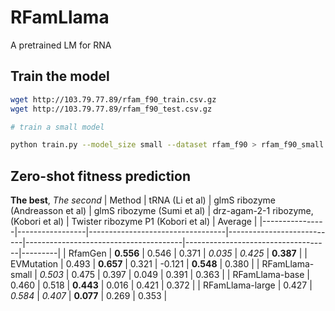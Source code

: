 # RFamLlama
A pretrained LM for RNA



## Train the model
```bash
wget http://103.79.77.89/rfam_f90_train.csv.gz
wget http://103.79.77.89/rfam_f90_test.csv.gz

# train a small model

python train.py --model_size small --dataset rfam_f90 > rfam_f90_small.log 
```

## Zero-shot fitness prediction
**The best**, *The second*
| Method         | tRNA (Li et al) | glmS ribozyme (Andreasson et al) | glmS ribozyme (Sumi et al) | drz-agam-2-1 ribozyme, (Kobori et al) | Twister ribozyme P1 (Kobori et al) | Average |
|----------------|-----------------|----------------------------------|---------------------------|---------------------------------------|------------------------------------|---------|
| RfamGen        | **0.556**           | 0.546                            | 0.371                     | *0.035*                                 | *0.425*                              | **0.387**   |
| EVMutation     | 0.493           | **0.657**                            | 0.321                     | -0.121                                | **0.548**                              | 0.380   |
| RFamLlama-small  | *0.503*           | 0.475                            | 0.397                     | 0.049                                 | 0.391                              | 0.363   |
| RFamLlama-base   | 0.460           | 0.518                            | **0.443**                     | 0.016                                 | 0.421                              | 0.372   |
| RFamLlama-large  | 0.427           | *0.584*                            | *0.407*                     | **0.077**                                 | 0.269                              | 0.353   |
